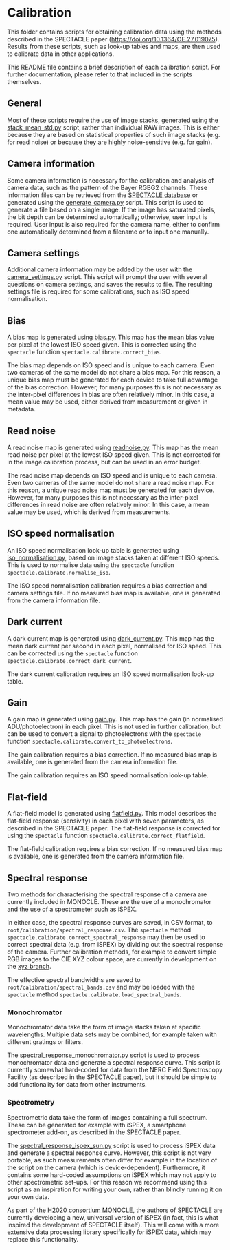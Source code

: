 # Calibration

This folder contains scripts for obtaining calibration data using the methods described in the SPECTACLE paper (https://doi.org/10.1364/OE.27.019075).
Results from these scripts, such as look-up tables and maps, are then used to calibrate data in other applications.

This README file contains a brief description of each calibration script.
For further documentation, please refer to that included in the scripts themselves.

## General

Most of these scripts require the use of image stacks, generated using the [stack_mean_std.py](../tools/stack_mean_std.py) script, rather than individual RAW images.
This is either because they are based on statistical properties of such image stacks (e.g. for read noise) or because they are highly noise-sensitive (e.g. for gain).

## Camera information

Some camera information is necessary for the calibration and analysis of camera data, such as the pattern of the Bayer RGBG2 channels.
These information files can be retrieved from the [SPECTACLE database](http://spectacle.ddq.nl/) or generated using the [generate_camera.py](generate_camera.py) script.
This script is used to generate a file based on a single image.
If the image has saturated pixels, the bit depth can be determined automatically; otherwise, user input is required.
User input is also required for the camera name, either to confirm one automatically determined from a filename or to input one manually.

## Camera settings

Additional camera information may be added by the user with the [camera_settings.py](camera_settings.py) script.
This script will prompt the user with several questions on camera settings, and saves the results to file.
The resulting settings file is required for some calibrations, such as ISO speed normalisation.

## Bias

A bias map is generated using [bias.py](bias.py).
This map has the mean bias value per pixel at the lowest ISO speed given.
This is corrected using the `spectacle` function `spectacle.calibrate.correct_bias`.

The bias map depends on ISO speed and is unique to each camera.
Even two cameras of the same model do not share a bias map.
For this reason, a unique bias map must be generated for each device to take full advantage of the bias correction.
However, for many purposes this is not necessary as the inter-pixel differences in bias are often relatively minor.
In this case, a mean value may be used, either derived from measurement or given in metadata.

## Read noise

A read noise map is generated using [readnoise.py](readnoise.py).
This map has the mean read noise per pixel at the lowest ISO speed given.
This is not corrected for in the image calibration process, but can be used in an error budget.

The read noise map depends on ISO speed and is unique to each camera.
Even two cameras of the same model do not share a read noise map.
For this reason, a unique read noise map must be generated for each device.
However, for many purposes this is not necessary as the inter-pixel differences in read noise are often relatively minor.
In this case, a mean value may be used, which is derived from measurements.

## ISO speed normalisation

An ISO speed normalisation look-up table is generated using [iso_normalisation.py](iso_normalisation.py), based on image stacks taken at different ISO speeds.
This is used to normalise data using the `spectacle` function `spectacle.calibrate.normalise_iso`.

The ISO speed normalisation calibration requires a bias correction and camera settings file.
If no measured bias map is available, one is generated from the camera information file.

## Dark current

A dark current map is generated using [dark_current.py](dark_current.py).
This map has the mean dark current per second in each pixel, normalised for ISO speed.
This can be corrected using the `spectacle` function `spectacle.calibrate.correct_dark_current`.

The dark current calibration requires an ISO speed normalisation look-up table.

## Gain

A gain map is generated using [gain.py](gain.py).
This map has the gain (in normalised ADU/photoelectron) in each pixel.
This is not used in further calibration, but can be used to convert a signal to photoelectrons with the `spectacle` function `spectacle.calibrate.convert_to_photoelectrons`.

The gain calibration requires a bias correction.
If no measured bias map is available, one is generated from the camera information file.

The gain calibration requires an ISO speed normalisation look-up table.

## Flat-field

A flat-field model is generated using [flatfield.py](flatfield.py).
This model describes the flat-field response (sensivity) in each pixel with seven parameters, as described in the SPECTACLE paper.
The flat-field response is corrected for using the `spectacle` function `spectacle.calibrate.correct_flatfield`.

The flat-field calibration requires a bias correction.
If no measured bias map is available, one is generated from the camera information file.

## Spectral response

Two methods for characterising the spectral response of a camera are currently included in MONOCLE.
These are the use of a monochromator and the use of a spectrometer such as iSPEX.

In either case, the spectral response curves are saved, in CSV format, to `root/calibration/spectral_response.csv`.
The `spectacle` method `spectacle.calibrate.correct_spectral_response` may then be used to correct spectral data (e.g. from iSPEX) by dividing out the spectral response of the camera.
Further calibration methods, for example to convert simple RGB images to the CIE XYZ colour space, are currently in development on the [xyz branch](https://github.com/monocle-h2020/camera_calibration/tree/xyz).

The effective spectral bandwidths are saved to `root/calibration/spectral_bands.csv` and may be loaded with the `spectacle` method `spectacle.calibrate.load_spectral_bands`.

### Monochromator

Monochromator data take the form of image stacks taken at specific wavelengths.
Multiple data sets may be combined, for example taken with different gratings or filters.

The [spectral_response_monochromator.py](spectral_response_monochromator.py) script is used to process monochromator data and generate a spectral response curve.
This script is currently somewhat hard-coded for data from the NERC Field Spectroscopy Facility (as described in the SPECTACLE paper), but it should be simple to add functionality for data from other instruments.

### Spectrometry

Spectrometric data take the form of images containing a full spectrum.
These can be generated for example with iSPEX, a smartphone spectrometer add-on, as described in the SPECTACLE paper.

The [spectral_response_ispex_sun.py](spectral_response_ispex_sun.py) script is used to process iSPEX data and generate a spectral response curve.
However, this script is not very portable, as such measurements often differ for example in the location of the script on the camera (which is device-dependent).
Furthermore, it contains some hard-coded assumptions on iSPEX which may not apply to other spectrometric set-ups.
For this reason we recommend using this script as an inspiration for writing your own, rather than blindly running it on your own data.

As part of the [H2020 consortium MONOCLE](https://monocle-h2020.eu/Home), the authors of SPECTACLE are currently developing a new, universal version of iSPEX (in fact, this is what inspired the development of SPECTACLE itself).
This will come with a more extensive data processing library specifically for iSPEX data, which may replace this functionality.
